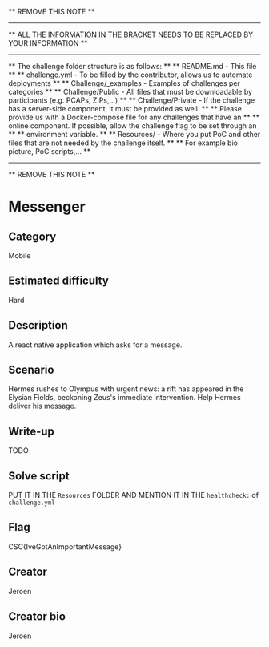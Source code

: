 ** REMOVE THIS NOTE                                                                                       **
**                                                                                                        **
** ALL THE INFORMATION IN THE BRACKET NEEDS TO BE REPLACED BY YOUR INFORMATION                            **
**                                                                                                        **
** The challenge folder structure is as follows:                                                          **
** README.md            - This file                                                                       **
** challenge.yml        - To be filled by the contributor, allows us to automate deployments              **
** Challenge/_examples  - Examples of challenges per categories                                           **
** Challenge/Public     - All files that must be downloadable by participants (e.g. PCAPs, ZIPs,...)      **
** Challenge/Private    - If the challenge has a server-side component, it must be provided as well.      **
**                        Please provide us with a Docker-compose file for any challenges that have an    **
**                        online component. If possible, allow the challenge flag to be set through an    **
**                        environment variable.                                                           **
** Resources/           - Where you put PoC and other files that are not needed by the challenge itself.  **
**                        For example bio picture, PoC scripts,...                                        **
**                                                                                                        **
** REMOVE THIS NOTE                                                                                       **

# Messenger

## Category
Mobile

## Estimated difficulty
Hard

## Description
A react native application which asks for a message.

## Scenario
Hermes rushes to Olympus with urgent news: a rift has appeared in the Elysian Fields, beckoning Zeus's immediate intervention. Help Hermes deliver his message.

## Write-up
TODO


## Solve script
PUT IT IN THE `Resources` FOLDER AND MENTION IT IN THE `healthcheck:` of `challenge.yml`

## Flag
CSC{IveGotAnImportantMessage}

## Creator
Jeroen

## Creator bio
Jeroen